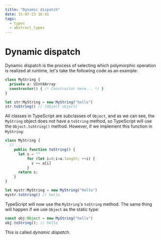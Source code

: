 ```yaml
---
title: "Dynamic dispatch"
date: 31-07-23 16:41
tags: 
  - types
  - abstract_types
---
```


# Dynamic dispatch

Dynamic dispatch is the process of selecting which polymorphic operation is
realized at runtime, let's take the following code as an example:
```ts
class MyString {
  private a: UInt8Array
  constructor() { /* Constructor here... */ }
}

let str:MyString = new MyString("hello")
str.toString() // [Object object]
```

All classes in TypeScript are subclasses of `Object`, and as we can see, the
`MyString` object does not have a `toString` method, so TypeScript will use the
`Object.toString()` method. However, if we implement this function in
`MyString`:
```ts
class MyString {
  // ...
    public function toString() {
      let s = ""
          for (let i=0;i<a.length; ++i) {
            s += a[i]
          }
      return s;
    }
}

let mystr:MyString = new MyString("hello")
mystr.toString() // hello
```

TypeScript will now use the `MyString`'s `toString` method. The same thing will
happen if we use `Object` as the static type:
```ts
const obj:Object = new MyString("hello")
obj.toString(); // hello
```

This is called *dynamic dispatch*.
